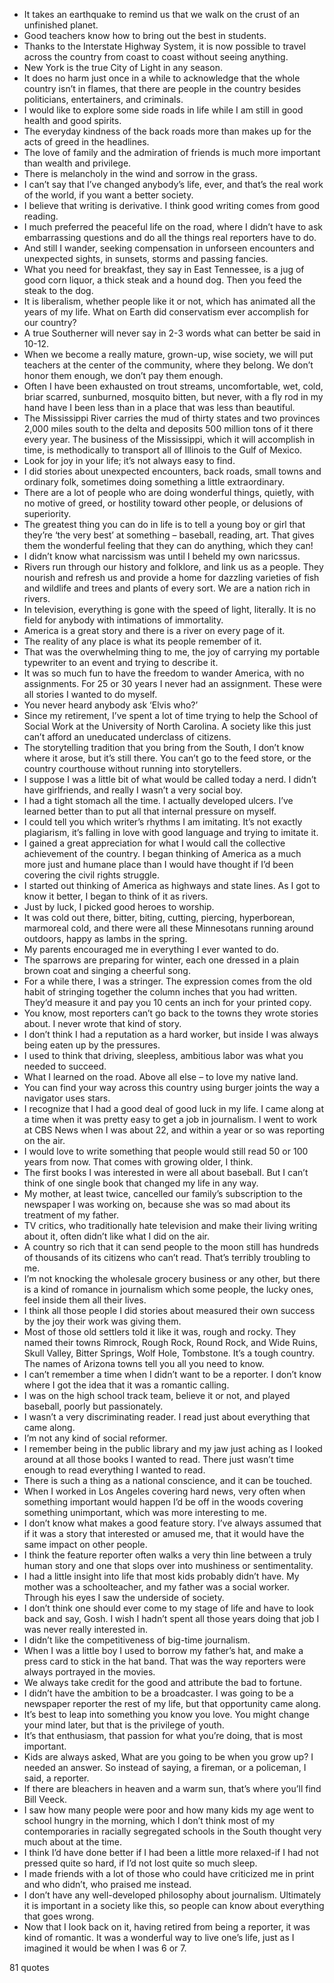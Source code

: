  - It takes an earthquake to remind us that we walk on the crust of an unfinished planet.
 - Good teachers know how to bring out the best in students.
 - Thanks to the Interstate Highway System, it is now possible to travel across the country from coast to coast without seeing anything.
 - New York is the true City of Light in any season.
 - It does no harm just once in a while to acknowledge that the whole country isn’t in flames, that there are people in the country besides politicians, entertainers, and criminals.
 - I would like to explore some side roads in life while I am still in good health and good spirits.
 - The everyday kindness of the back roads more than makes up for the acts of greed in the headlines.
 - The love of family and the admiration of friends is much more important than wealth and privilege.
 - There is melancholy in the wind and sorrow in the grass.
 - I can’t say that I’ve changed anybody’s life, ever, and that’s the real work of the world, if you want a better society.
 - I believe that writing is derivative. I think good writing comes from good reading.
 - I much preferred the peaceful life on the road, where I didn’t have to ask embarrassing questions and do all the things real reporters have to do.
 - And still I wander, seeking compensation in unforseen encounters and unexpected sights, in sunsets, storms and passing fancies.
 - What you need for breakfast, they say in East Tennessee, is a jug of good corn liquor, a thick steak and a hound dog. Then you feed the steak to the dog.
 - It is liberalism, whether people like it or not, which has animated all the years of my life. What on Earth did conservatism ever accomplish for our country?
 - A true Southerner will never say in 2-3 words what can better be said in 10-12.
 - When we become a really mature, grown-up, wise society, we will put teachers at the center of the community, where they belong. We don’t honor them enough, we don’t pay them enough.
 - Often I have been exhausted on trout streams, uncomfortable, wet, cold, briar scarred, sunburned, mosquito bitten, but never, with a fly rod in my hand have I been less than in a place that was less than beautiful.
 - The Mississippi River carries the mud of thirty states and two provinces 2,000 miles south to the delta and deposits 500 million tons of it there every year. The business of the Mississippi, which it will accomplish in time, is methodically to transport all of Illinois to the Gulf of Mexico.
 - Look for joy in your life; it’s not always easy to find.
 - I did stories about unexpected encounters, back roads, small towns and ordinary folk, sometimes doing something a little extraordinary.
 - There are a lot of people who are doing wonderful things, quietly, with no motive of greed, or hostility toward other people, or delusions of superiority.
 - The greatest thing you can do in life is to tell a young boy or girl that they’re ‘the very best’ at something – baseball, reading, art. That gives them the wonderful feeling that they can do anything, which they can!
 - I didn’t know what narcissism was until I beheld my own naricssus.
 - Rivers run through our history and folklore, and link us as a people. They nourish and refresh us and provide a home for dazzling varieties of fish and wildlife and trees and plants of every sort. We are a nation rich in rivers.
 - In television, everything is gone with the speed of light, literally. It is no field for anybody with intimations of immortality.
 - America is a great story and there is a river on every page of it.
 - The reality of any place is what its people remember of it.
 - That was the overwhelming thing to me, the joy of carrying my portable typewriter to an event and trying to describe it.
 - It was so much fun to have the freedom to wander America, with no assignments. For 25 or 30 years I never had an assignment. These were all stories I wanted to do myself.
 - You never heard anybody ask ‘Elvis who?’
 - Since my retirement, I’ve spent a lot of time trying to help the School of Social Work at the University of North Carolina. A society like this just can’t afford an uneducated underclass of citizens.
 - The storytelling tradition that you bring from the South, I don’t know where it arose, but it’s still there. You can’t go to the feed store, or the country courthouse without running into storytellers.
 - I suppose I was a little bit of what would be called today a nerd. I didn’t have girlfriends, and really I wasn’t a very social boy.
 - I had a tight stomach all the time. I actually developed ulcers. I’ve learned better than to put all that internal pressure on myself.
 - I could tell you which writer’s rhythms I am imitating. It’s not exactly plagiarism, it’s falling in love with good language and trying to imitate it.
 - I gained a great appreciation for what I would call the collective achievement of the country. I began thinking of America as a much more just and humane place than I would have thought if I’d been covering the civil rights struggle.
 - I started out thinking of America as highways and state lines. As I got to know it better, I began to think of it as rivers.
 - Just by luck, I picked good heroes to worship.
 - It was cold out there, bitter, biting, cutting, piercing, hyperborean, marmoreal cold, and there were all these Minnesotans running around outdoors, happy as lambs in the spring.
 - My parents encouraged me in everything I ever wanted to do.
 - The sparrows are preparing for winter, each one dressed in a plain brown coat and singing a cheerful song.
 - For a while there, I was a stringer. The expression comes from the old habit of stringing together the column inches that you had written. They’d measure it and pay you 10 cents an inch for your printed copy.
 - You know, most reporters can’t go back to the towns they wrote stories about. I never wrote that kind of story.
 - I don’t think I had a reputation as a hard worker, but inside I was always being eaten up by the pressures.
 - I used to think that driving, sleepless, ambitious labor was what you needed to succeed.
 - What I learned on the road. Above all else – to love my native land.
 - You can find your way across this country using burger joints the way a navigator uses stars.
 - I recognize that I had a good deal of good luck in my life. I came along at a time when it was pretty easy to get a job in journalism. I went to work at CBS News when I was about 22, and within a year or so was reporting on the air.
 - I would love to write something that people would still read 50 or 100 years from now. That comes with growing older, I think.
 - The first books I was interested in were all about baseball. But I can’t think of one single book that changed my life in any way.
 - My mother, at least twice, cancelled our family’s subscription to the newspaper I was working on, because she was so mad about its treatment of my father.
 - TV critics, who traditionally hate television and make their living writing about it, often didn’t like what I did on the air.
 - A country so rich that it can send people to the moon still has hundreds of thousands of its citizens who can’t read. That’s terribly troubling to me.
 - I’m not knocking the wholesale grocery business or any other, but there is a kind of romance in journalism which some people, the lucky ones, feel inside them all their lives.
 - I think all those people I did stories about measured their own success by the joy their work was giving them.
 - Most of those old settlers told it like it was, rough and rocky. They named their towns Rimrock, Rough Rock, Round Rock, and Wide Ruins, Skull Valley, Bitter Springs, Wolf Hole, Tombstone. It’s a tough country. The names of Arizona towns tell you all you need to know.
 - I can’t remember a time when I didn’t want to be a reporter. I don’t know where I got the idea that it was a romantic calling.
 - I was on the high school track team, believe it or not, and played baseball, poorly but passionately.
 - I wasn’t a very discriminating reader. I read just about everything that came along.
 - I’m not any kind of social reformer.
 - I remember being in the public library and my jaw just aching as I looked around at all those books I wanted to read. There just wasn’t time enough to read everything I wanted to read.
 - There is such a thing as a national conscience, and it can be touched.
 - When I worked in Los Angeles covering hard news, very often when something important would happen I’d be off in the woods covering something unimportant, which was more interesting to me.
 - I don’t know what makes a good feature story. I’ve always assumed that if it was a story that interested or amused me, that it would have the same impact on other people.
 - I think the feature reporter often walks a very thin line between a truly human story and one that slops over into mushiness or sentimentality.
 - I had a little insight into life that most kids probably didn’t have. My mother was a schoolteacher, and my father was a social worker. Through his eyes I saw the underside of society.
 - I don’t think one should ever come to my stage of life and have to look back and say, Gosh. I wish I hadn’t spent all those years doing that job I was never really interested in.
 - I didn’t like the competitiveness of big-time journalism.
 - When I was a little boy I used to borrow my father’s hat, and make a press card to stick in the hat band. That was the way reporters were always portrayed in the movies.
 - We always take credit for the good and attribute the bad to fortune.
 - I didn’t have the ambition to be a broadcaster. I was going to be a newspaper reporter the rest of my life, but that opportunity came along.
 - It’s best to leap into something you know you love. You might change your mind later, but that is the privilege of youth.
 - It’s that enthusiasm, that passion for what you’re doing, that is most important.
 - Kids are always asked, What are you going to be when you grow up? I needed an answer. So instead of saying, a fireman, or a policeman, I said, a reporter.
 - If there are bleachers in heaven and a warm sun, that’s where you’ll find Bill Veeck.
 - I saw how many people were poor and how many kids my age went to school hungry in the morning, which I don’t think most of my contemporaries in racially segregated schools in the South thought very much about at the time.
 - I think I’d have done better if I had been a little more relaxed-if I had not pressed quite so hard, if I’d not lost quite so much sleep.
 - I made friends with a lot of those who could have criticized me in print and who didn’t, who praised me instead.
 - I don’t have any well-developed philosophy about journalism. Ultimately it is important in a society like this, so people can know about everything that goes wrong.
 - Now that I look back on it, having retired from being a reporter, it was kind of romantic. It was a wonderful way to live one’s life, just as I imagined it would be when I was 6 or 7.

81 quotes